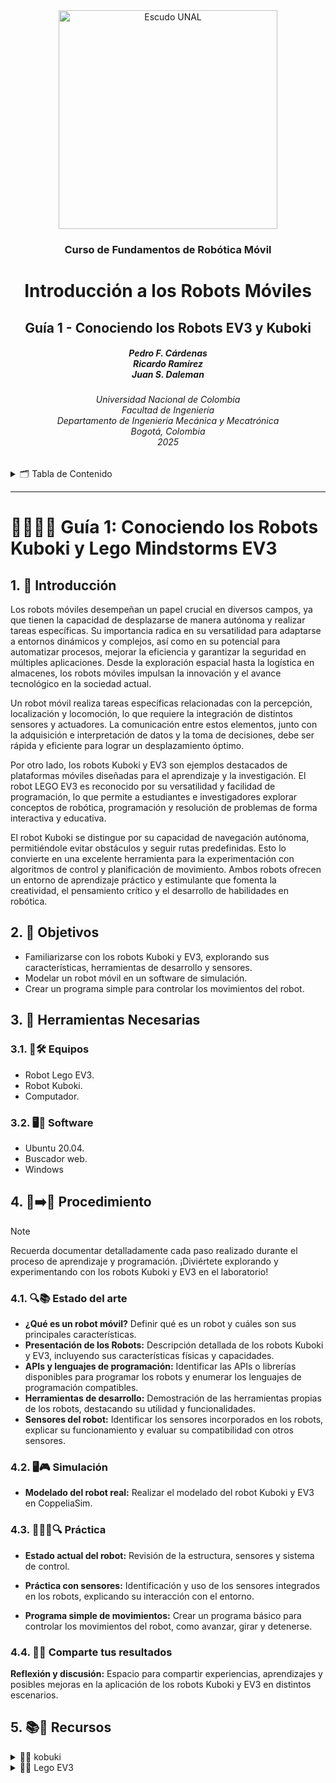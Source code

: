 <div align="center">
<picture>
    <source srcset="https://imgur.com/5bYAzsb.png" media="(prefers-color-scheme: dark)">
    <source srcset="https://imgur.com/Os03JoE.png" media="(prefers-color-scheme: light)">
    <img src="https://imgur.com/Os03JoE.png" alt="Escudo UNAL" width="350px">
</picture>

<h3>Curso de Fundamentos de Robótica Móvil</h3>

<h1>Introducción a los Robots Móviles</h1>

<h2>Guía 1 - Conociendo los Robots EV3 y Kuboki</h2>

<h5>Pedro F. Cárdenas<br>
    Ricardo Ramírez<br>
    Juan S. Daleman</h5>

<h6>Universidad Nacional de Colombia<br>
    Facultad de Ingeniería<br>
    Departamento de Ingeniería Mecánica y Mecatrónica<br>
    Bogotá, Colombia<br>
    2025</h6>
</div>

<details>
    <summary>🗂️ Tabla de Contenido</summary>

<!-- TOC -->
- [1. 📖 Introducción](#1--introducción)
- [2. 🎯 Objetivos](#2--objetivos)
- [3. 🧰 Herramientas Necesarias](#3--herramientas-necesarias)
  - [3.1. 🔭🛠️ Equipos](#31-️-equipos)
  - [3.2. 🖥️💾 Software](#32-️-software)
- [4. 🔧➡️🚀 Procedimiento](#4-️-procedimiento)
  - [4.1. 🔍📚 Estado del arte](#41--estado-del-arte)
  - [4.2. 🖥️🎮 Simulación](#42-️-simulación)
  - [4.3. 🧑‍🔬🤖🔍 Práctica](#43--práctica)
  - [4.4. 💬🤝 Comparte tus resultados](#44--comparte-tus-resultados)
- [5. 📚🔗 Recursos](#5--recursos)
</details>

---

<h1> 🕵🏼🤖🚗 Guía 1: Conociendo los Robots Kuboki y Lego Mindstorms EV3 </h1>

## 1. 📖 Introducción

Los robots móviles desempeñan un papel crucial en diversos campos, ya que tienen la capacidad de desplazarse de manera autónoma y realizar tareas específicas. Su importancia radica en su versatilidad para adaptarse a entornos dinámicos y complejos, así como en su potencial para automatizar procesos, mejorar la eficiencia y garantizar la seguridad en múltiples aplicaciones. Desde la exploración espacial hasta la logística en almacenes, los robots móviles impulsan la innovación y el avance tecnológico en la sociedad actual.  

Un robot móvil realiza tareas específicas relacionadas con la percepción, localización y locomoción, lo que requiere la integración de distintos sensores y actuadores. La comunicación entre estos elementos, junto con la adquisición e interpretación de datos y la toma de decisiones, debe ser rápida y eficiente para lograr un desplazamiento óptimo.

Por otro lado, los robots Kuboki y EV3 son ejemplos destacados de plataformas móviles diseñadas para el aprendizaje y la investigación. El robot LEGO EV3 es reconocido por su versatilidad y facilidad de programación, lo que permite a estudiantes e investigadores explorar conceptos de robótica, programación y resolución de problemas de forma interactiva y educativa.

El robot Kuboki se distingue por su capacidad de navegación autónoma, permitiéndole evitar obstáculos y seguir rutas predefinidas. Esto lo convierte en una excelente herramienta para la experimentación con algoritmos de control y planificación de movimiento. Ambos robots ofrecen un entorno de aprendizaje práctico y estimulante que fomenta la creatividad, el pensamiento crítico y el desarrollo de habilidades en robótica.

## 2. 🎯 Objetivos

- Familiarizarse con los robots Kuboki y EV3, explorando sus características, herramientas de desarrollo y sensores.
- Modelar un robot móvil en un software de simulación.
- Crear un programa simple para controlar los movimientos del robot.

## 3. 🧰 Herramientas Necesarias

### 3.1. 🔭🛠️ Equipos

- Robot Lego EV3.
- Robot Kuboki.
- Computador.

### 3.2. 🖥️💾 Software

- Ubuntu 20.04.
- Buscador web.
- Windows

## 4. 🔧➡️🚀 Procedimiento 

>[!NOTE]
>Recuerda documentar detalladamente cada paso realizado durante el proceso de aprendizaje y programación. ¡Diviértete explorando y experimentando con los robots Kuboki y EV3 en el laboratorio!

### 4.1. 🔍📚 Estado del arte 

- **¿Qué es un robot móvil?** Definir qué es un robot y cuáles son sus principales características.
- **Presentación de los Robots:** Descripción detallada de los robots Kuboki y EV3, incluyendo sus características físicas y capacidades.
- **APIs y lenguajes de programación:** Identificar las APIs o librerías disponibles para programar los robots y enumerar los lenguajes de programación compatibles.
- **Herramientas de desarrollo:** Demostración de las herramientas propias de los robots, destacando su utilidad y funcionalidades.
- **Sensores del robot:** Identificar los sensores incorporados en los robots, explicar su funcionamiento y evaluar su compatibilidad con otros sensores.

### 4.2. 🖥️🎮 Simulación

- **Modelado del robot real:** Realizar el modelado del robot Kuboki y EV3 en CoppeliaSim.

### 4.3. 🧑‍🔬🤖🔍 Práctica

- **Estado actual del robot:** Revisión de la estructura, sensores y sistema de control.

- **Práctica con sensores:** Identificación y uso de los sensores integrados en los robots, explicando su interacción con el entorno.

- **Programa simple de movimientos:** Crear un programa básico para controlar los movimientos del robot, como avanzar, girar y detenerse.

### 4.4. 💬🤝 Comparte tus resultados
**Reflexión y discusión:** Espacio para compartir experiencias, aprendizajes y posibles mejoras en la aplicación de los robots Kuboki y EV3 en distintos escenarios.


## 5. 📚🔗 Recursos

<details>
  <summary>🐢🤖 kobuki</summary>

- [kobuki_core](https://github.com/kobuki-base/kobuki_core)
- [Guía 1 - Kobuki: C++ API (Doxygen)](./Kobuki/API_kuboki.md)
- [Robots ros Kobuki](https://robots.ros.org/kobuki/)
- [Wiki kobuki](https://kobuki.readthedocs.io/en/devel/about.html)
</details>

<details>
  <summary>🧱🤖 Lego EV3 </summary>

- [Manual Lego EV3](./Lego_Ev3/EV3_user_guide_esmx.pdf)
- [Lego Mindstorms Ev3](https://www.lego.com/es-es/themes/mindstorms/downloads)
- [Proyecto LeJos](https://sourceforge.net/projects/lejos/)
- [Proyecto ev3dev](https://www.ev3dev.org/)
- [ROS Robot With Lego EV3 and Docker](https://www.instructables.com/ROS-Robot-With-Lego-EV3-and-Docker/)
- [All the benefits of LEGO® Education solutions](https://education.lego.com/en-us/product-resources/3rd-party-support/3rd-party-support/mindstorms-education-ev3/)
- [EV-R3P](https://github.com/albmardom/EV-R3P/tree/master)
</details>



